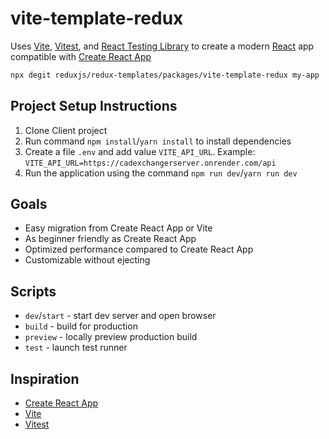 # vite-template-redux

Uses [Vite](https://vitejs.dev/), [Vitest](https://vitest.dev/), and [React Testing Library](https://github.com/testing-library/react-testing-library) to create a modern [React](https://react.dev/) app compatible with [Create React App](https://create-react-app.dev/)

```sh
npx degit reduxjs/redux-templates/packages/vite-template-redux my-app
```

## Project Setup Instructions

1. Clone Client project
2. Run command `npm install`/`yarn install` to install dependencies
3. Create a file `.env` and add value `VITE_API_URL`. Example: `VITE_API_URL=https://cadexchangerserver.onrender.com/api`
4. Run the application using the command `npm run dev`/`yarn run dev`

## Goals

- Easy migration from Create React App or Vite
- As beginner friendly as Create React App
- Optimized performance compared to Create React App
- Customizable without ejecting

## Scripts

- `dev`/`start` - start dev server and open browser
- `build` - build for production
- `preview` - locally preview production build
- `test` - launch test runner

## Inspiration

- [Create React App](https://github.com/facebook/create-react-app/tree/main/packages/cra-template)
- [Vite](https://github.com/vitejs/vite/tree/main/packages/create-vite/template-react)
- [Vitest](https://github.com/vitest-dev/vitest/tree/main/examples/react-testing-lib)
